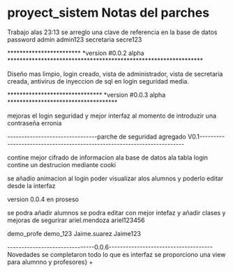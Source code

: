 # proyect_sistem Notas del parches

Trabajo
alas 23:13 se arreglo una clave de referencia en la base de datos
password admin admin123
secretaria secre123

************************  *version #0.0.2 alpha ****************************************************************

Diseño mas limpio, login creado, vista de administrador, vista de secretaria creada, antivirus de inyeccion de sql en login seguridad media.


******************************* *version #0.0.3 alpha  ************************************

mejoras el login seguridad y mejor interfaz al momento de introduzir una contraseña erronia 


--------------------------------parche de seguridad agregado V0.1------------------------------------------------------------------------

contine mejor cifrado de informacion ala base de datos ala tabla login 
contine un destrucion mediante cooki



se añadio animacion al login 
poder visualizar alos alumnos y poderlo editar desde la interfaz 


version 0.0.4 en proseso 

se podra añadir alumnos se podra editar con mejor intefaz y añadir clases y mejoras de segurirar
ariel.mendoza ariel123456

demo_profe
demo_123 Jaime.suarez Jaime123

-------------------------------0.0.6-------------------------------------
Novedades se completaron todo lo que es interfaz se proporciono una view para alumnno y profesores}
+

